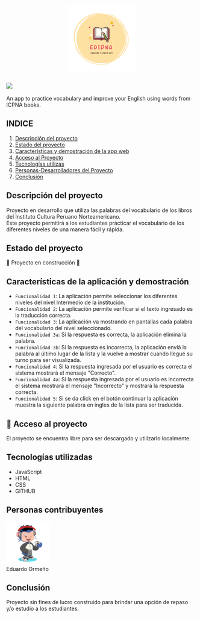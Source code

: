 
<h1 align="center"> <img src="./images/LOGOS.png" width=180px height=180px>
</h1>
 <p align="left">
   <img src="https://img.shields.io/badge/STATUS-EN%20DESAROLLO-green??style=for-the-badge&logo=appveyor">
</p>
<p>An app to practice vocabulary and improve your English using words from ICPNA books.</p>

## INDICE

1. [Descripción del proyecto](#id1)<br>
2. [Estado del proyecto](#id2)<br>
3. [Características y demostración de la app web](#id3)<br>
4. [Acceso al Proyecto](#id4)<br>
5. [Tecnologías utilizas](#id5)<br>
6. [Personas-Desarrolladores del Proyecto](#id6)<br>
7. [Conclusión](#id7)

## Descripción del proyecto<a name="id1"></a>
Proyecto en desarrollo que utiliza las palabras del vocabulario de los libros del Instituto Cultura Peruano Norteamericano. <br>
Este proyecto permitirá a los estudiantes prácticar el vocabulario de los diferentes niveles de una manera fácil y rápida.

## Estado del proyecto<a name="id2"></a>
:construction: Proyecto en construcción :construction:

## Características de la aplicación y demostración<a name="id3"></a>
- `Funcionalidad 1`: La aplicación permite seleccionar los diferentes niveles del nivel Intermedio de la institución.
- `Funcionalidad 2`: La aplicación permite verificar si el texto ingresado es la traducción correcta.
- `Funcionalidad 3`: La aplicación va mostrando en pantallas cada palabra del vocabulario del nivel seleccionado.
- `Funcionalidad 3a`: Si la respuesta es correcta, la aplicación elimina la palabra.
- `Funcionalidad 3b`: Si la respuesta es incorrecta, la aplicación enviá la palabra al último lugar de la lista y la vuelve a mostrar cuando llegué su turno para ser visualizada.
- `Funcionalidad 4`: Si la respuesta ingresada por el usuario es correcta el sistema mostrará el mensaje "Correcto".
- `Funcionalidad 4a`: Si la respuesta ingresada por el usuario es incorrecta el sistema mostrará el mensaje "Incorrecto" y mostrará la respuesta correcta.
- `Funcionalidad 5`: Si se da click en el botón continuar la aplicación muestra la siguiente palabra en ingles de la lista para ser traducida.

## 📁 Acceso al proyecto <a name="id4"></a>
El proyecto se encuentra libre para ser descargado y utilizarlo localmente.

## Tecnologías utilizadas<a name="id5"></a>
<ul>
<li>JavaScript</li>
<li>HTML</li>
<li>CSS</li>
<li>GITHUB</li>
</ul>

## Personas contribuyentes<a name="id6"></a>

<img width=115 height="115" src="./images/My-octocat.png"></img><br>
Eduardo Ormeño 

## Conclusión<a name="id7"></a>
Proyecto sin fines de lucro construido para brindar una opción de repaso y/o estudio a los estudiantes. 